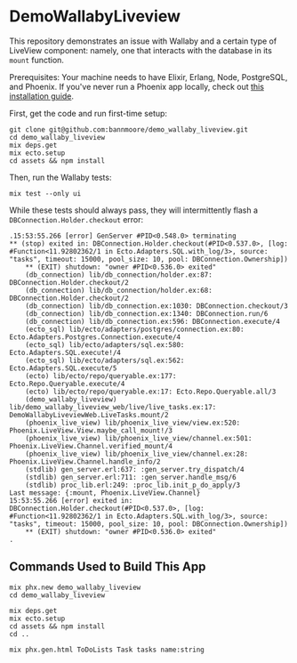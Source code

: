 # DemoWallabyLiveview

This repository demonstrates an issue with Wallaby and a certain type of LiveView component: namely, one that interacts with the database in its `mount` function.

Prerequisites: Your machine needs to have Elixir, Erlang, Node, PostgreSQL, and Phoenix. If you've never run a Phoenix app locally, check out [this installation guide](https://hexdocs.pm/phoenix/installation.html).

First, get the code and run first-time setup:

```
git clone git@github.com:bannmoore/demo_wallaby_liveview.git
cd demo_wallaby_liveview
mix deps.get
mix ecto.setup
cd assets && npm install
```

Then, run the Wallaby tests:

```
mix test --only ui
```

While these tests should always pass, they will intermittently flash a `DBConnection.Holder.checkout` error:

```
.15:53:55.266 [error] GenServer #PID<0.548.0> terminating
** (stop) exited in: DBConnection.Holder.checkout(#PID<0.537.0>, [log: #Function<11.92802362/1 in Ecto.Adapters.SQL.with_log/3>, source: "tasks", timeout: 15000, pool_size: 10, pool: DBConnection.Ownership])
    ** (EXIT) shutdown: "owner #PID<0.536.0> exited"
    (db_connection) lib/db_connection/holder.ex:87: DBConnection.Holder.checkout/2
    (db_connection) lib/db_connection/holder.ex:68: DBConnection.Holder.checkout/2
    (db_connection) lib/db_connection.ex:1030: DBConnection.checkout/3
    (db_connection) lib/db_connection.ex:1340: DBConnection.run/6
    (db_connection) lib/db_connection.ex:596: DBConnection.execute/4
    (ecto_sql) lib/ecto/adapters/postgres/connection.ex:80: Ecto.Adapters.Postgres.Connection.execute/4
    (ecto_sql) lib/ecto/adapters/sql.ex:580: Ecto.Adapters.SQL.execute!/4
    (ecto_sql) lib/ecto/adapters/sql.ex:562: Ecto.Adapters.SQL.execute/5
    (ecto) lib/ecto/repo/queryable.ex:177: Ecto.Repo.Queryable.execute/4
    (ecto) lib/ecto/repo/queryable.ex:17: Ecto.Repo.Queryable.all/3
    (demo_wallaby_liveview) lib/demo_wallaby_liveview_web/live/live_tasks.ex:17: DemoWallabyLiveviewWeb.LiveTasks.mount/2
    (phoenix_live_view) lib/phoenix_live_view/view.ex:520: Phoenix.LiveView.View.maybe_call_mount!/3
    (phoenix_live_view) lib/phoenix_live_view/channel.ex:501: Phoenix.LiveView.Channel.verified_mount/4
    (phoenix_live_view) lib/phoenix_live_view/channel.ex:28: Phoenix.LiveView.Channel.handle_info/2
    (stdlib) gen_server.erl:637: :gen_server.try_dispatch/4
    (stdlib) gen_server.erl:711: :gen_server.handle_msg/6
    (stdlib) proc_lib.erl:249: :proc_lib.init_p_do_apply/3
Last message: {:mount, Phoenix.LiveView.Channel}
15:53:55.266 [error] exited in: DBConnection.Holder.checkout(#PID<0.537.0>, [log: #Function<11.92802362/1 in Ecto.Adapters.SQL.with_log/3>, source: "tasks", timeout: 15000, pool_size: 10, pool: DBConnection.Ownership])
    ** (EXIT) shutdown: "owner #PID<0.536.0> exited"
.
```

## Commands Used to Build This App

```
mix phx.new demo_wallaby_liveview
cd demo_wallaby_liveview

mix deps.get
mix ecto.setup
cd assets && npm install
cd ..

mix phx.gen.html ToDoLists Task tasks name:string
```